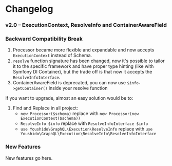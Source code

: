 # Changelog

### v2.0 – ExecutionContext, ResolveInfo and ContainerAwareField

### Backward Compatibility Break
1. Processor became more flexible and expandable and now accepts `ExecutionContext` instead of Schema.
2. `resolve` function signature has been changed, now it's possible to tailor it to the specific framework and have proper type hinting (like with Symfony DI Container), but the trade off is that now it accepts the `ResolveInfoInterface`.
3. ContainerAwareField is deprecated, you can now use `$info->getContainer()` inside your resolve function

If you want to upgrade, almost an easy solution would be to:
1. Find and Replace in all project: 
    * `new Processor($schema)` replace with `new Processor(new ExecutionContext($schema))`
    * `ResolveInfo $info` replace with `ResolveInfoInterface $info`
    * `use Youshido\GraphQL\Execution\ResolveInfo` replace with `use Youshido\GraphQL\Execution\ResolveInfo\ResolveInfoInterface`


### New Features

New features go here.